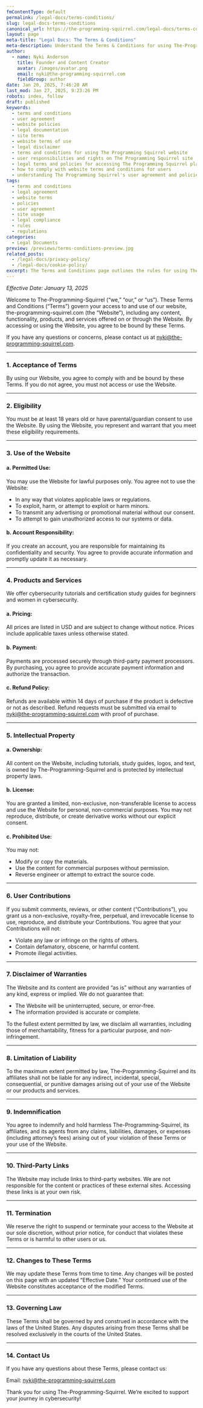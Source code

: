 ```yaml
---
fmContentType: default
permalink: /legal-docs/terms-conditions/
slug: legal-docs-terms-conditions
canonical_url: https://the-programming-squirrel.com/legal-docs/terms-conditions
layout: page
meta-title: "Legal Docs: The Terms & Conditions"
meta-description: Understand the Terms & Conditions for using The-Programming-Squirrel website and ensure a safe and compliant experience.
author:
  - name: Nyki Anderson
    title: Founder and Content Creator
    avatar: /images/avatar.png
    email: nyki@the-programming-squirrel.com
    fieldGroup: author
date: Jan 20, 2025, 7:46:20 AM
last_mod: Jan 27, 2025, 9:23:26 PM
robots: index, follow
draft: published
keywords:
  - terms and conditions
  - user agreement
  - website policies
  - legal documentation
  - site terms
  - website terms of use
  - legal disclaimer
  - terms and conditions for using The Programming Squirrel website
  - user responsibilities and rights on The Programming Squirrel site
  - legal terms and policies for accessing The Programming Squirrel platform
  - how to comply with website terms and conditions for users
  - understanding The Programming Squirrel's user agreement and policies
tags:
  - terms and conditions
  - legal agreement
  - website terms
  - policies
  - user agreement
  - site usage
  - legal compliance
  - rules
  - regulations
categories:
  - Legal Documents
preview: /previews/terms-conditions-preview.jpg
related_posts:
  - /legal-docs/privacy-policy/
  - /legal-docs/cookie-policy/
excerpt: The Terms and Conditions page outlines the rules for using The Programming Squirrel website, including user rights, responsibilities, and the legal limitations of the site.
---
```

*Effective Date: January 13, 2025*

Welcome to The-Programming-Squirrel (“we,” “our,” or “us”). These Terms and Conditions (“Terms”) govern your access to and use of our website, the-programming-squirrel.com (the “Website”), including any content, functionality, products, and services offered on or through the Website. By accessing or using the Website, you agree to be bound by these Terms.

If you have any questions or concerns, please contact us at <nyki@the-programming-squirrel.com>.

---

### 1. **Acceptance of Terms**

By using our Website, you agree to comply with and be bound by these Terms. If you do not agree, you must not access or use the Website.

---

### 2. **Eligibility**

You must be at least 18 years old or have parental/guardian consent to use the Website. By using the Website, you represent and warrant that you meet these eligibility requirements.

---

### 3. **Use of the Website**

#### **a. Permitted Use:**

You may use the Website for lawful purposes only. You agree not to use the Website:

- In any way that violates applicable laws or regulations.
- To exploit, harm, or attempt to exploit or harm minors.
- To transmit any advertising or promotional material without our consent.
- To attempt to gain unauthorized access to our systems or data.

#### **b. Account Responsibility:**

If you create an account, you are responsible for maintaining its confidentiality and security. You agree to provide accurate information and promptly update it as necessary.

---

### 4. **Products and Services**

We offer cybersecurity tutorials and certification study guides for beginners and women in cybersecurity.

#### **a. Pricing:**

All prices are listed in USD and are subject to change without notice. Prices include applicable taxes unless otherwise stated.

#### **b. Payment:**

Payments are processed securely through third-party payment processors. By purchasing, you agree to provide accurate payment information and authorize the transaction.

#### **c. Refund Policy:**

Refunds are available within 14 days of purchase if the product is defective or not as described. Refund requests must be submitted via email to <nyki@the-programming-squirrel.com> with proof of purchase.

---

### 5. **Intellectual Property**

#### **a. Ownership:**

All content on the Website, including tutorials, study guides, logos, and text, is owned by The-Programming-Squirrel and is protected by intellectual property laws.

#### **b. License:**

You are granted a limited, non-exclusive, non-transferable license to access and use the Website for personal, non-commercial purposes. You may not reproduce, distribute, or create derivative works without our explicit consent.

#### **c. Prohibited Use:**

You may not:

- Modify or copy the materials.
- Use the content for commercial purposes without permission.
- Reverse engineer or attempt to extract the source code.

---

### 6. **User Contributions**

If you submit comments, reviews, or other content (“Contributions”), you grant us a non-exclusive, royalty-free, perpetual, and irrevocable license to use, reproduce, and distribute your Contributions. You agree that your Contributions will not:

- Violate any law or infringe on the rights of others.
- Contain defamatory, obscene, or harmful content.
- Promote illegal activities.

---

### 7. **Disclaimer of Warranties**

The Website and its content are provided “as is” without any warranties of any kind, express or implied. We do not guarantee that:

- The Website will be uninterrupted, secure, or error-free.
- The information provided is accurate or complete.

To the fullest extent permitted by law, we disclaim all warranties, including those of merchantability, fitness for a particular purpose, and non-infringement.

---

### 8. **Limitation of Liability**

To the maximum extent permitted by law, The-Programming-Squirrel and its affiliates shall not be liable for any indirect, incidental, special, consequential, or punitive damages arising out of your use of the Website or our products and services.

---

### 9. **Indemnification**

You agree to indemnify and hold harmless The-Programming-Squirrel, its affiliates, and its agents from any claims, liabilities, damages, or expenses (including attorney’s fees) arising out of your violation of these Terms or your use of the Website.

---

### 10. **Third-Party Links**

The Website may include links to third-party websites. We are not responsible for the content or practices of these external sites. Accessing these links is at your own risk.

---

### 11. **Termination**

We reserve the right to suspend or terminate your access to the Website at our sole discretion, without prior notice, for conduct that violates these Terms or is harmful to other users or us.

---

### 12. **Changes to These Terms**

We may update these Terms from time to time. Any changes will be posted on this page with an updated “Effective Date.” Your continued use of the Website constitutes acceptance of the modified Terms.

---

### 13. **Governing Law**

These Terms shall be governed by and construed in accordance with the laws of the United States. Any disputes arising from these Terms shall be resolved exclusively in the courts of the United States.

---

### 14. **Contact Us**

If you have any questions about these Terms, please contact us:

Email: <nyki@the-programming-squirrel.com>

Thank you for using The-Programming-Squirrel. We’re excited to support your journey in cybersecurity!

